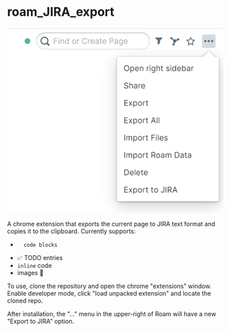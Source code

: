 # roam_JIRA_export

![proof it worked at some point](./jiraexport.png)

A chrome extension that exports the current page to JIRA text format and copies it to the clipboard. Currently supports:

* ```
    code blocks
  ``` 
* :white_check_mark: TODO entries
* `inline` code
* images :sunrise_over_mountains:

To use, clone the repository and open the chrome "extensions" window. Enable developer mode, click "load unpacked extension" and locate the cloned repo.

After installation, the "..." menu in the upper-right of Roam will have a new "Export to JIRA" option.
